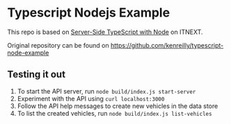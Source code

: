 # Typescript Nodejs Example

This repo is based on [Server-Side TypeScript with Node](https://itnext.io/server-side-typescript-with-node-c5cef1584684) on ITNEXT.

Original repository can be found on https://github.com/kenreilly/typescript-node-example

## Testing it out
1. To start the API server, run `node build/index.js start-server`
2. Experiment with the API using `curl localhost:3000`
3. Follow the API help messages to create new vehicles in the data store
4. To list the created vehicles, run `node build/index.js list-vehicles`